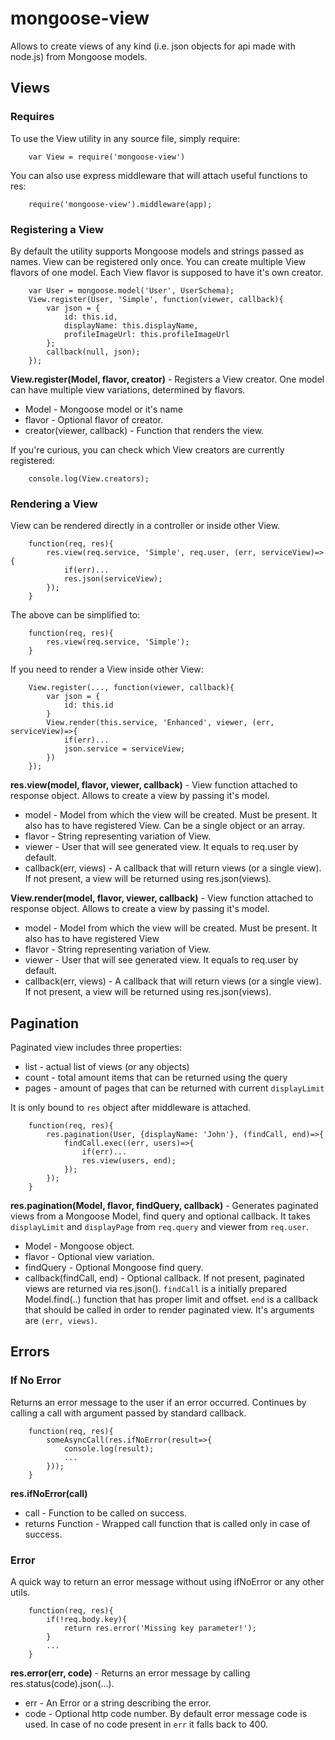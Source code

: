 # mongoose-view

Allows to create views of any kind (i.e. json objects for api made with node.js) from Mongoose models.

## Views

### Requires

To use the View utility in any source file, simply require:

		var View = require('mongoose-view')

You can also use express middleware that will attach useful functions to res:

		require('mongoose-view').middleware(app);

### Registering a View

By default the utility supports Mongoose models and strings passed as names. View can be registered only once. You can create multiple View flavors of one model. Each View flavor is supposed to have it's own creator.

		var User = mongoose.model('User', UserSchema);
		View.register(User, 'Simple', function(viewer, callback){
			var json = {
				id: this.id,
				displayName: this.displayName,
				profileImageUrl: this.profileImageUrl
			};
			callback(null, json);
		});

**View.register(Model, flavor, creator)** - Registers a View creator. One model can have multiple view variations, determined by flavors.

* Model - Mongoose model or it's name
* flavor - Optional flavor of creator.
* creator(viewer, callback) - Function that renders the view.

If you're curious, you can check which View creators are currently registered:

		console.log(View.creators);

### Rendering a View

View can be rendered directly in a controller or inside other View.

		function(req, res){
			res.view(req.service, 'Simple', req.user, (err, serviceView)=>{
				if(err)...
				res.json(serviceView);
			});
		}

The above can be simplified to:

		function(req, res){
			res.view(req.service, 'Simple');
		}

If you need to render a View inside other View:

		View.register(..., function(viewer, callback){
			var json = {
				id: this.id
			}
			View.render(this.service, 'Enhanced', viewer, (err, serviceView)=>{
				if(err)...
				json.service = serviceView;
			})
		});

**res.view(model, flavor, viewer, callback)** - View function attached to response object. Allows to create a view by passing it's model.

* model - Model from which the view will be created. Must be present. It also has to have registered View. Can be a single object or an array.
* flavor - String representing variation of View.
* viewer - User that will see generated view. It equals to req.user by default.
* callback(err, views) - A callback that will return views (or a single view). If not present, a view will be returned using res.json(views).

**View.render(model, flavor, viewer, callback)** - View function attached to response object. Allows to create a view by passing it's model.

* model - Model from which the view will be created. Must be present. It also has to have registered View
* flavor - String representing variation of View.
* viewer - User that will see generated view. It equals to req.user by default.
* callback(err, views) - A callback that will return views (or a single view). If not present, a view will be returned using res.json(views).

## Pagination

Paginated view includes three properties:

* list - actual list of views (or any objects)
* count - total amount items that can be returned using the query
* pages - amount of pages that can be returned with current `displayLimit`

It is only bound to `res` object after middleware is attached.

		function(req, res){
			res.pagination(User, {displayName: 'John'}, (findCall, end)=>{
				findCall.exec((err, users)=>{
					if(err)...
					res.view(users, end);
				});
			});
		}

**res.pagination(Model, flavor, findQuery, callback)** - Generates paginated views from a Mongoose Model, find query and optional callback. It takes `displayLimit` and `displayPage` from `req.query` and viewer from `req.user`.

* Model - Mongoose object.
* flavor - Optional view variation.
* findQuery - Optional Mongoose find query.
* callback(findCall, end) - Optional callback. If not present, paginated views are returned via res.json(). `findCall` is a initially prepared Model.find(..) function that has proper limit and offset. `end` is a callback that should be called in order to render paginated view. It's arguments are `(err, views)`.

## Errors

### If No Error

Returns an error message to the user if an error occurred. Continues by calling a call with argument passed by standard callback.

		function(req, res){
			someAsyncCall(res.ifNoError(result=>{
				console.log(result);
				...
			}));
		}

**res.ifNoError(call)**

* call - Function to be called on success.
* returns Function - Wrapped call function that is called only in case of success.

### Error

A quick way to return an error message without using ifNoError or any other utils.

		function(req, res){
			if(!req.body.key){
				return res.error('Missing key parameter!');
			}
			...
		}

**res.error(err, code)** - Returns an error message by calling res.status(code).json(...).

* err - An Error or a string describing the error.
* code - Optional http code number. By default error message code is used. In case of no code present in `err` it falls back to 400.
